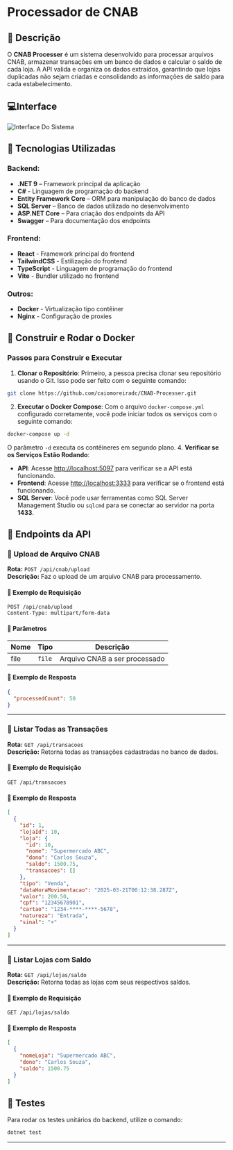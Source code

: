 ﻿# Processador de CNAB

## 📌 Descrição  
O **CNAB Processer** é um sistema desenvolvido para processar arquivos CNAB, armazenar transações em um banco de dados e calcular o saldo de cada loja. A API valida e organiza os dados extraídos, garantindo que lojas duplicadas não sejam criadas e consolidando as informações de saldo para cada estabelecimento.  

## 💻Interface

![Interface Do Sistema](https://i.imgur.com/RtQQlaH.png "CNAB Processer")


## 🚀 Tecnologias Utilizadas  
### Backend:
- **.NET 9** – Framework principal da aplicação  
- **C#** - Linguagem de programação do backend  
- **Entity Framework Core** – ORM para manipulação do banco de dados  
- **SQL Server** – Banco de dados utilizado no desenvolvimento  
- **ASP.NET Core** – Para criação dos endpoints da API  
- **Swagger** – Para documentação dos endpoints  

### Frontend:
- **React** - Framework principal do frontend  
- **TailwindCSS** - Estilização do frontend  
- **TypeScript** - Linguagem de programação do frontend  
- **Vite** - Bundler utilizado no frontend 

### Outros:
- **Docker** - Virtualização tipo contêiner
- **Nginx** - Configuração de proxies

## 🐳 Construir e Rodar o Docker 

### Passos para Construir e Executar

1. **Clonar o Repositório**:
Primeiro, a pessoa precisa clonar seu repositório usando o Git. Isso pode ser feito com o seguinte comando:

```sh
git clone https://github.com/caiomoreiradc/CNAB-Processer.git
```

2. **Executar o Docker Compose**:
Com o arquivo `docker-compose.yml` configurado corretamente, você pode iniciar todos os serviços com o seguinte comando:

```sh
docker-compose up -d
```

O parâmetro `-d` executa os contêineres em segundo plano.
4. **Verificar se os Serviços Estão Rodando**:
- **API**: Acesse [http://localhost:5097](http://localhost:5097) para verificar se a API está funcionando.
- **Frontend**: Acesse [http://localhost:3333](http://localhost:3333) para verificar se o frontend está funcionando.
- **SQL Server**: Você pode usar ferramentas como SQL Server Management Studio ou `sqlcmd` para se conectar ao servidor na porta **1433**.
## 📌 Endpoints da API  

### 📂 Upload de Arquivo CNAB  
**Rota:** `POST /api/cnab/upload`  
**Descrição:** Faz o upload de um arquivo CNAB para processamento.  

#### 📌 Exemplo de Requisição
```http
POST /api/cnab/upload
Content-Type: multipart/form-data
```

#### 📌 Parâmetros
| Nome | Tipo | Descrição |
|------|------|-----------|
| file | `file` | Arquivo CNAB a ser processado |

#### 📌 Exemplo de Resposta
```json
{
  "processedCount": 50
}
```

---

### 📂 Listar Todas as Transações  
**Rota:** `GET /api/transacoes`  
**Descrição:** Retorna todas as transações cadastradas no banco de dados.  

#### 📌 Exemplo de Requisição
```http
GET /api/transacoes
```

#### 📌 Exemplo de Resposta
```json
[
  {
    "id": 1,
    "lojaId": 10,
    "loja": {
      "id": 10,
      "nome": "Supermercado ABC",
      "dono": "Carlos Souza",
      "saldo": 1500.75,
      "transacoes": []
    },
    "tipo": "Venda",
    "dataHoraMovimentacao": "2025-03-21T00:12:38.287Z",
    "valor": 200.50,
    "cpf": "12345678901",
    "cartao": "1234-****-****-5678",
    "natureza": "Entrada",
    "sinal": "+"
  }
]
```

---

### 📂 Listar Lojas com Saldo  
**Rota:** `GET /api/lojas/saldo`  
**Descrição:** Retorna todas as lojas com seus respectivos saldos.  

#### 📌 Exemplo de Requisição
```http
GET /api/lojas/saldo
```

#### 📌 Exemplo de Resposta
```json
[
  {
    "nomeLoja": "Supermercado ABC",
    "dono": "Carlos Souza",
    "saldo": 1500.75
  }
]
```
## 📌 Testes  
Para rodar os testes unitários do backend, utilize o comando:
```sh
dotnet test
```

---


